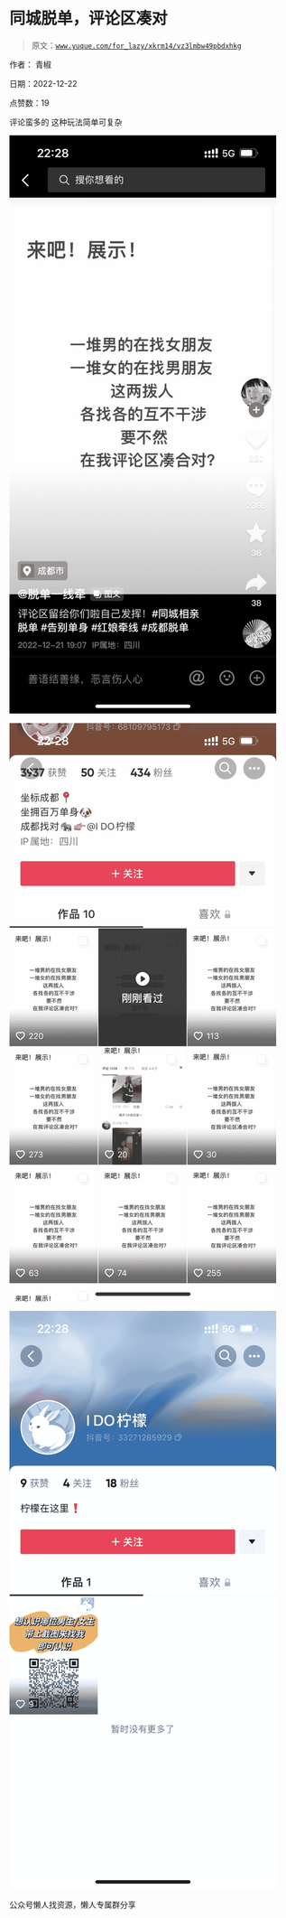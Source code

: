 # 同城脱单，评论区凑对

> 原文：[`www.yuque.com/for_lazy/xkrm14/vz3lmbw49pbdxhkg`](https://www.yuque.com/for_lazy/xkrm14/vz3lmbw49pbdxhkg)



作者： 青椒



日期：2022-12-22



点赞数：19

<ne-hole id="ud185437d" data-lake-id="ud185437d"><ne-card data-card-name="hr" data-card-type="block" id="YzbGv" data-event-boundary="card">

评论蛮多的 这种玩法简单可复杂



<ne-card data-card-name="image" data-card-type="inline" id="hS0vZ" data-event-boundary="card">![](img/273af3bce0628ad9139fc8c7c6284fa5.png)</ne-card>



<ne-card data-card-name="image" data-card-type="inline" id="aS37B" data-event-boundary="card">![](img/8e5f86d239b97e34fa800e54efed1447.png)</ne-card>



<ne-card data-card-name="image" data-card-type="inline" id="eSuw8" data-event-boundary="card">![](img/396a1c3400dae38b0ca725dabec74a8c.png)</ne-card>

<ne-hole id="udac4a8cb" data-lake-id="udac4a8cb"><ne-card data-card-name="hr" data-card-type="block" id="czqJd" data-event-boundary="card">

公众号懒人找资源，懒人专属群分享

</ne-card></ne-hole></ne-card></ne-hole>